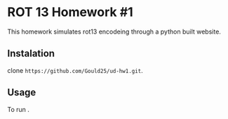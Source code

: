 # ROT 13 Homework #1

This homework simulates rot13 encodeing through a python built website.

## Instalation

clone `https://github.com/Gould25/ud-hw1.git`.

## Usage

To run .
